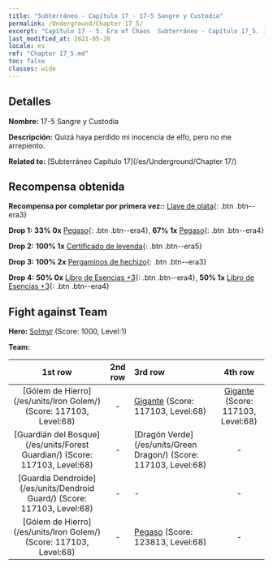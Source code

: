 ```yaml
---
title: "Subterráneo - Capítulo 17 - 17-5 Sangre y Custodia"
permalink: /Underground/Chapter 17_5/
excerpt: "Capítulo 17 - 5. Era of Chaos  Subterráneo - Capítulo 17_5. 17-5 Sangre y Custodia"
last_modified_at: 2021-05-28
locale: es
ref: "Chapter 17_5.md"
toc: false
classes: wide
---
```


## Detalles

 **Nombre:** 17-5 Sangre y Custodia

 **Descripción:** Quizá haya perdido mi inocencia de elfo, pero no me arrepiento.

 **Related to:** [Subterráneo Capítulo 17](/es/Underground/Chapter 17/)

## Recompensa obtenida

 **Recompensa por completar por primera vez::** [Llave de plata](/ItemsES/con_693/){: .btn .btn--era3}

 **Drop 1:** **33% 0x** [Pegaso](/ItemsES/unt_202/){: .btn .btn--era4}, **67% 1x** [Pegaso](/ItemsES/unt_202/){: .btn .btn--era4}

 **Drop 2:** **100% 1x** [Certificado de leyenda](/ItemsES/mat_67/){: .btn .btn--era5}

 **Drop 3:** **100% 2x** [Pergaminos de hechizo](/ItemsES/con_694/){: .btn .btn--era3}

 **Drop 4:** **50% 0x** [Libro de Esencias +3](/ItemsES/mat_60/){: .btn .btn--era4}, **50% 1x** [Libro de Esencias +3](/ItemsES/mat_60/){: .btn .btn--era4}


## Fight against Team
 **Hero:** [Solmyr](/es/heroes/Solmyr/) (Score: 1000, Level:1)

 **Team:**


  | 1st row | 2nd row | 3rd row | 4th row |
  |:----:|:----:|:----|:----:|
  | [Gólem de Hierro](/es/units/Iron Golem/) (Score: 117103, Level:68)  | - | [Gigante](/es/units/Giant/) (Score: 117103, Level:68)  | [Gigante](/es/units/Giant/) (Score: 117103, Level:68)  |
  | [Guardián del Bosque](/es/units/Forest Guardian/) (Score: 117103, Level:68)  | - | [Dragón Verde](/es/units/Green Dragon/) (Score: 117103, Level:68)  | - |
  | [Guardia Dendroide](/es/units/Dendroid Guard/) (Score: 117103, Level:68)  | - | - | - |
  | [Gólem de Hierro](/es/units/Iron Golem/) (Score: 117103, Level:68)  | - | [Pegaso](/es/units/Pegasus/) (Score: 123813, Level:68)  | - |


